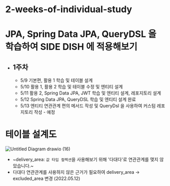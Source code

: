 # 2-weeks-of-individual-study

# JPA, Spring Data JPA, QueryDSL 을 학습하여 SIDE DISH 에 적용해보기

- ## 1주차

  - 5/9 기본편, 활용 1 학습 및 테이블 설계
  - 5/10 활용 1, 활용 2 학습 및 테이블 수정 및 엔티티 설계
  - 5/11 활용 2, Spring Data JPA, JWT 학습 및 엔티티 설계, 레포지토리 설계
  - 5/12 Spring Data JPA, QueryDSL 학습 및 엔티티 설계 완료
  - 5/13 엔티티 연관관계 편의 메서드 작성 및 QueryDsl 을 사용하여 커스텀 레포지토리 작성 - 예정

# 테이블 설계도
![Untitled Diagram drawio (16)](https://user-images.githubusercontent.com/47964708/168089102-57fa1aef-8466-425b-ae68-3b0441fe0778.png)  

- ~delivery_area: `값 타입 컬렉션`을 사용해보기 위해 '다대다'로 연관관계를 맺지 않았습니다.~
- 다대다 연관관계를 사용하지 않은 근거가 필요하여 delivery_area -> excluded_area 변경 (2022.05.12)
